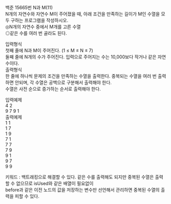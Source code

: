 백준 15665번 N과 M(11)  
N개의 자연수와 자연수 M이 주어졌을 때, 아래 조건을 만족하는 길이가 M인 수열을 모두 구하는 프로그램을 작성하시오.    
◎N개의 자연수 중에서 M개를 고른 수열  
◎같은 수를 여러 번 골라도 된다.  

입력형식  
첫째 줄에 N과 M이 주어진다. (1 ≤ M ≤ N ≤ 7)  
둘째 줄에 N개의 수가 주어진다. 입력으로 주어지는 수는 10,000보다 작거나 같은 자연수이다.  
출력형식  
한 줄에 하나씩 문제의 조건을 만족하는 수열을 출력한다. 중복되는 수열을 여러 번 출력하면 안되며, 각 수열은 공백으로 구분해서 출력해야 한다.  
수열은 사전 순으로 증가하는 순서로 출력해야 한다.  

입력예제  
4 2  
9 7 9 1  
출력예제  
1 1  
1 7  
1 9  
7 1  
7 7  
7 9  
9 1  
9 7  
9 9  

키워드 : 백트래킹으로 해결할 수 있다. 같은 수를 출력해도 되지만 중복된 수열은 출력할 수 없으므로 isUsed와 같은 배열이 필요없이  
before과 같은 이전 노드의 값을 저장하는 변수만 선언해서 관리하면 중복된 수열의 출력을 피할 수 있다.  
